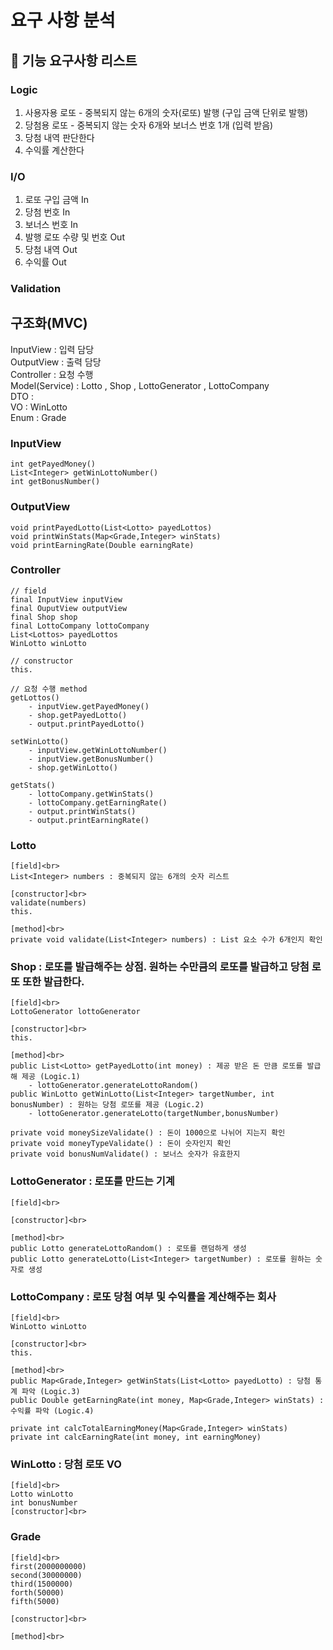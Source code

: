 # 요구 사항 분석

## 🚀 기능 요구사항 리스트
### Logic
1. 사용자용 로또 - 중복되지 않는 6개의 숫자(로또) 발행 (구입 금액 단위로 발행)
2. 당첨용 로또 - 중복되지 않는 숫자 6개와 보너스 번호 1개 (입력 받음)
3. 당첨 내역 판단한다
4. 수익률 계산한다

### I/O
1. 로또 구입 금액 In
2. 당첨 번호 In
3. 보너스 번호 In
4. 발행 로또 수량 및 번호 Out
5. 당첨 내역 Out
6. 수익률 Out

### Validation

## 구조화(MVC)
InputView : 입력 담당<br>
OutputView : 출력 담당<br>
Controller : 요청 수행<br>
Model(Service) : Lotto , Shop , LottoGenerator , LottoCompany<br>
DTO : <br>
VO : WinLotto<br>
Enum : Grade<br>

### InputView
```
int getPayedMoney()
List<Integer> getWinLottoNumber()
int getBonusNumber()
```

### OutputView
```
void printPayedLotto(List<Lotto> payedLottos)
void printWinStats(Map<Grade,Integer> winStats)
void printEarningRate(Double earningRate)
```

### Controller
```
// field
final InputView inputView
final OuputView outputView
final Shop shop
final LottoCompany lottoCompany
List<Lottos> payedLottos
WinLotto winLotto

// constructor
this.

// 요청 수행 method
getLottos()
    - inputView.getPayedMoney()
    - shop.getPayedLotto()
    - output.printPayedLotto()

setWinLotto()
    - inputView.getWinLottoNumber()
    - inputView.getBonusNumber()
    - shop.getWinLotto()
    
getStats()
    - lottoCompany.getWinStats()
    - lottoCompany.getEarningRate()
    - output.printWinStats()
    - output.printEarningRate()

```

### Lotto 
```
[field]<br>
List<Integer> numbers : 중복되지 않는 6개의 숫자 리스트

[constructor]<br>
validate(numbers)
this.

[method]<br>
private void validate(List<Integer> numbers) : List 요소 수가 6개인지 확인
```


### Shop : 로또를 발급해주는 상점. 원하는 수만큼의 로또를 발급하고 당첨 로또 또한 발급한다.
```
[field]<br>
LottoGenerator lottoGenerator

[constructor]<br>
this.

[method]<br>
public List<Lotto> getPayedLotto(int money) : 제공 받은 돈 만큼 로또를 발급해 제공 (Logic.1)
    - lottoGenerator.generateLottoRandom()
public WinLotto getWinLotto(List<Integer> targetNumber, int bonusNumber) : 원하는 당첨 로또를 제공 (Logic.2)
    - lottoGenerator.generateLotto(targetNumber,bonusNumber)

private void moneySizeValidate() : 돈이 1000으로 나뉘어 지는지 확인
private void moneyTypeValidate() : 돈이 숫자인지 확인
private void bonusNumValidate() : 보너스 숫자가 유효한지
```

### LottoGenerator : 로또를 만드는 기계
```
[field]<br>

[constructor]<br>

[method]<br>
public Lotto generateLottoRandom() : 로또를 랜덤하게 생성
public Lotto generateLotto(List<Integer> targetNumber) : 로또를 원하는 숫자로 생성

```

### LottoCompany : 로또 당첨 여부 및 수익률을 계산해주는 회사
```
[field]<br>
WinLotto winLotto

[constructor]<br>
this.

[method]<br>
public Map<Grade,Integer> getWinStats(List<Lotto> payedLotto) : 당첨 통계 파악 (Logic.3)
public Double getEarningRate(int money, Map<Grade,Integer> winStats) : 수익률 파악 (Logic.4)

private int calcTotalEarningMoney(Map<Grade,Integer> winStats)
private int calcEarningRate(int money, int earningMoney)

```


### WinLotto : 당첨 로또 VO
```
[field]<br>
Lotto winLotto
int bonusNumber
[constructor]<br>

```

### Grade
```
[field]<br>
first(2000000000)
second(30000000)
third(1500000)
forth(50000)
fifth(5000)

[constructor]<br>

[method]<br>

```